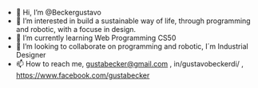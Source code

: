 - 👋 Hi, I’m @Beckergustavo
- 👀 I’m interested in build a sustainable way of life, through programming and robotic, with a focuse in design.
- 🌱 I’m currently learning Web Programming CS50
- 💞️ I’m looking to collaborate on programming and robotic, I´m Industrial Designer
- 📫 How to reach me, gustabecker@gmail.com , in/gustavobeckerdi/ , https://www.facebook.com/gustabecker

<!---
Beckergustavo/Beckergustavo is a ✨ special ✨ repository because its `README.md` (this file) appears on your GitHub profile.
You can click the Preview link to take a look at your changes.
--->
